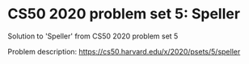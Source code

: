 # CS50 2020 problem set 5: Speller
Solution to 'Speller' from CS50 2020 problem set 5

Problem description: https://cs50.harvard.edu/x/2020/psets/5/speller

